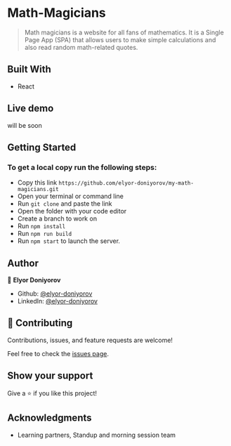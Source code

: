 # Math-Magicians
> Math magicians is a website for all fans of mathematics. It is a Single Page App (SPA) that allows users to make simple calculations and also read random math-related quotes.


## Built With

- React

## Live demo

will be soon

## Getting Started

### To get a local copy run the following steps:

- Copy this link `https://github.com/elyor-doniyorov/my-math-magicians.git`
- Open your terminal or command line
- Run `git clone` and paste the link
- Open the folder with your code editor
- Create a branch to work on
- Run `npm install`
- Run `npm run build`
- Run `npm start` to launch the server.


## Author

👤 **Elyor Doniyorov**

- Github: [@elyor-doniyorov](https://github.com/elyor-doniyorov)
- LinkedIn: [@elyor-doniyorov](www.linkedin.com/in/elyor-doniyorov)
## 🤝 Contributing

Contributions, issues, and feature requests are welcome!

Feel free to check the [issues page](https://github.com/elyor-doniyorov/my-math-magicians/issues).

## Show your support

Give a ⭐️ if you like this project!

## Acknowledgments

- Learning partners, Standup and morning session team